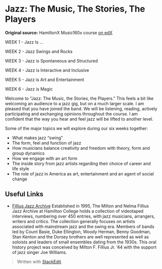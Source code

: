 # Jazz: The Music, The Stories, The Players

**Original source:** HamiltonX  Music160x course [on edX](https://learning.edx.org/course/course-v1:HamiltonX+Music160x+3T2016/home) 

WEEK 1 - Jazz Is …

WEEK 2 - Jazz Swings and Rocks

WEEK 3 - Jazz is Spontaneous and Structured

WEEK 4 - Jazz is Interactive and Inclusive

WEEK 5 - Jazz is Art and Entertainment

WEEK 6 - Jazz is Magic



Welcome to "Jazz: The Music, the Stories, the Players." This feels a bit like welcoming an audience to a jazz gig, but on a much larger scale. I am pleased that you have joined the band. We will be listening, reading, actively participating and exchanging opinions throughout the course. I am confident that the way you hear and feel jazz will be lifted to another level.

Some of the major topics we will explore during our six weeks together:

-   What makes jazz “swing”
-   The form, feel and function of jazz
-   How musicians balance creativity and freedom with theory, form and group dynamics
-   How we engage with an art form
-   The inside story from jazz artists regarding their choice of career and life style
-   The role of jazz in America as art, entertainment and an agent of social change

## Useful Links

 - [Fillius Jazz Archive](https://elib.hamilton.edu/collections/fillius-jazz-archive)
Established in 1995, The Milton and Nelma Fillius Jazz Archive at Hamilton College holds a collection of videotaped interviews, numbering over 450 entries, with jazz musicians, arrangers, writers and critics. The collection generally focuses on artists associated with mainstream jazz and the swing era. Members of bands led by Count Basie, Duke Ellington, Woody Herman, Benny Goodman, Stan Kenton and the Dorsey brothers are well represented as well as soloists and leaders of small ensembles dating from the 1930s. This oral history project was conceived by Milton F. Fillius Jr. ’44 with the support of jazz singer Joe Williams.






> Written with [StackEdit](https://stackedit.io/).
<!--stackedit_data:
eyJoaXN0b3J5IjpbLTE3NTA4MzQ5MDhdfQ==
-->